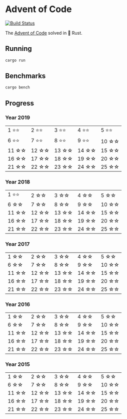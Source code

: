 # Advent of Code

[![Build Status][build-img]][build-url]

[build-img]: https://github.com/dnaka91/advent-of-code-rs/workflows/CI/badge.svg?branch=master
[build-url]: https://github.com/dnaka91/advent-of-code-rs/actions?query=workflow%3ACI

The [Advent of Code] solved in 🦀 Rust.

[Advent of Code]: https://adventofcode.com

## Running

```bash
cargo run
```

## Benchmarks

```bash
cargo bench
```

## Progress

### Year 2019

|        |        |        |        |        |
| ------ | ------ | ------ | ------ | ------ |
| 1 ⭐️⭐️ | 2 ⭐️⭐️ | 3 ⭐️⭐️ | 4 ⭐️⭐️ | 5 ⭐️⭐️ |
| 6 ⭐️⭐️ | 7 ⭐️⭐️ | 8 ⭐️⭐️ | 9 ⭐️⭐️ | 10 ☆☆  |
| 11 ☆☆  | 12 ☆☆  | 13 ☆☆  | 14 ☆☆  | 15 ☆☆  |
| 16 ☆☆  | 17 ☆☆  | 18 ☆☆  | 19 ☆☆  | 20 ☆☆  |
| 21 ☆☆  | 22 ☆☆  | 23 ☆☆  | 24 ☆☆  | 25 ☆☆  |

### Year 2018

|        |       |       |       |       |
| ------ | ----- | ----- | ----- | ----- |
| 1 ⭐️⭐️ | 2 ☆☆  | 3 ☆☆  | 4 ☆☆  | 5 ☆☆  |
| 6 ☆☆   | 7 ☆☆  | 8 ☆☆  | 9 ☆☆  | 10 ☆☆ |
| 11 ☆☆  | 12 ☆☆ | 13 ☆☆ | 14 ☆☆ | 15 ☆☆ |
| 16 ☆☆  | 17 ☆☆ | 18 ☆☆ | 19 ☆☆ | 20 ☆☆ |
| 21 ☆☆  | 22 ☆☆ | 23 ☆☆ | 24 ☆☆ | 25 ☆☆ |

### Year 2017

|       |       |       |       |       |
| ----- | ----- | ----- | ----- | ----- |
| 1 ☆☆  | 2 ☆☆  | 3 ☆☆  | 4 ☆☆  | 5 ☆☆  |
| 6 ☆☆  | 7 ☆☆  | 8 ☆☆  | 9 ☆☆  | 10 ☆☆ |
| 11 ☆☆ | 12 ☆☆ | 13 ☆☆ | 14 ☆☆ | 15 ☆☆ |
| 16 ☆☆ | 17 ☆☆ | 18 ☆☆ | 19 ☆☆ | 20 ☆☆ |
| 21 ☆☆ | 22 ☆☆ | 23 ☆☆ | 24 ☆☆ | 25 ☆☆ |

### Year 2016

|       |       |       |       |       |
| ----- | ----- | ----- | ----- | ----- |
| 1 ☆☆  | 2 ☆☆  | 3 ☆☆  | 4 ☆☆  | 5 ☆☆  |
| 6 ☆☆  | 7 ☆☆  | 8 ☆☆  | 9 ☆☆  | 10 ☆☆ |
| 11 ☆☆ | 12 ☆☆ | 13 ☆☆ | 14 ☆☆ | 15 ☆☆ |
| 16 ☆☆ | 17 ☆☆ | 18 ☆☆ | 19 ☆☆ | 20 ☆☆ |
| 21 ☆☆ | 22 ☆☆ | 23 ☆☆ | 24 ☆☆ | 25 ☆☆ |

### Year 2015

|       |       |       |       |       |
| ----- | ----- | ----- | ----- | ----- |
| 1 ☆☆  | 2 ☆☆  | 3 ☆☆  | 4 ☆☆  | 5 ☆☆  |
| 6 ☆☆  | 7 ☆☆  | 8 ☆☆  | 9 ☆☆  | 10 ☆☆ |
| 11 ☆☆ | 12 ☆☆ | 13 ☆☆ | 14 ☆☆ | 15 ☆☆ |
| 16 ☆☆ | 17 ☆☆ | 18 ☆☆ | 19 ☆☆ | 20 ☆☆ |
| 21 ☆☆ | 22 ☆☆ | 23 ☆☆ | 24 ☆☆ | 25 ☆☆ |

